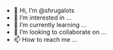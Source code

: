 - 👋 Hi, I’m @shrugalots
- 👀 I’m interested in ...
- 🌱 I’m currently learning ...
- 💞️ I’m looking to collaborate on ...
- 📫 How to reach me ...

<!---
shrugalots/shrugalots is a ✨ special ✨ repository because its `README.md` (this file) appears on your GitHub profile.
You can click the Preview link to take a look at your changes.
--->
